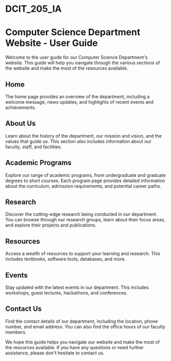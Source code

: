 # DCIT_205_IA

# Computer Science Department Website - User Guide

Welcome to the user guide for our Computer Science Department's website. This guide will help you navigate through the various sections of the website and make the most of the resources available.

## Home


The home page provides an overview of the department, including a welcome message, news updates, and highlights of recent events and achievements.

## About Us

Learn about the history of the department, our mission and vision, and the values that guide us. This section also includes information about our faculty, staff, and facilities.

## Academic Programs

Explore our range of academic programs, from undergraduate and graduate degrees to short courses. Each program page provides detailed information about the curriculum, admission requirements, and potential career paths.

## Research

Discover the cutting-edge research being conducted in our department. You can browse through our research groups, learn about their focus areas, and explore their projects and publications.

## Resources

Access a wealth of resources to support your learning and research. This includes textbooks, software tools, databases, and more.

## Events

Stay updated with the latest events in our department. This includes workshops, guest lectures, hackathons, and conferences.

## Contact Us

Find the contact details of our department, including the location, phone number, and email address. You can also find the office hours of our faculty members.

We hope this guide helps you navigate our website and make the most of the resources available. If you have any questions or need further assistance, please don't hesitate to contact us.


